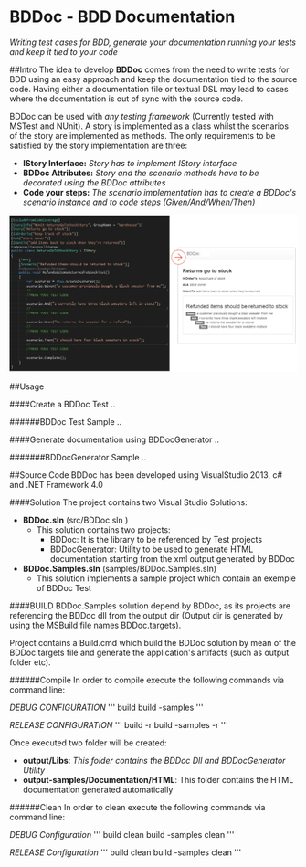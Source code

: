 # BDDoc - BDD Documentation  
*Writing test cases for BDD, generate your documentation running your tests and keep it tied to your code*

##Intro
The idea to develop **BDDoc** comes from the need to write tests for BDD using an easy approach and keep the documentation tied to the source code. 
Having either a documentation file or textual DSL may lead to cases where the documentation is out of sync with the source code.

BDDoc can be used with *any testing framework* (Currently tested with MSTest and NUnit).
A story is implemented as a class whilst the scenarios of the story are implemented as methods.
The only requirements to be satisfied by the story implementation are three:
* **IStory Interface:** *Story has to implement IStory interface*
* **BDDoc Attributes:** *Story and the scenario methods have to be decorated using the BDDoc attributes*
* **Code your steps:** *The scenario implementation has to create a BDDoc's scenario instance and to code steps (Given/And/When/Then)*

![ScreenShot](https://github.com/ngallo/BDDoc/blob/master/docs/images/BDDocImg1.png)

##Usage

####Create a BDDoc Test
..

######BDDoc Test Sample
..

####Generate documentation using BDDocGenerator
..

#######BDDocGenerator Sample
..


##Source Code
BDDoc has been developed using VisualStudio 2013, c# and .NET Framework 4.0

####Solution
The project contains two Visual Studio Solutions:
- **BDDoc.sln** (src/BDDoc.sln )
    - This solution contains two projects:
        - BDDoc: It is the library to be referenced by Test projects
        - BDDocGenerator: Utility to be used to generate HTML documentation starting from the xml output generated by BDDoc
- **BDDoc.Samples.sln** (samples/BDDoc.Samples.sln)
    - This solution implements a sample project which contain an exemple of BDDoc Test

####BUILD
BDDoc.Samples solution depend by BDDoc, as its projects are referencing the
BDDoc dll from the output dir (Output dir is generated by using the MSBuild file names BDDoc.targets).

Project contains a Build.cmd which build the BDDoc solution by mean of the BDDoc.targets file and generate the application's artifacts (such as output folder etc).

######Compile
In order to compile execute the following commands via command line:

*DEBUG CONFIGURATION*
'''
build
build -samples
'''

*RELEASE CONFIGURATION*
'''
build -r
build -samples -r
'''

Once executed two folder will be created:
- **output/Libs**: *This folder contains the BDDoc Dll and BDDocGenerator Utility*
- **output-samples/Documentation/HTML**: This folder contains the HTML documentation generated automatically

######Clean
In order to clean execute the following commands via command line:

*DEBUG Configuration*
'''
build clean
build -samples clean
'''

*RELEASE Configuration*
'''
build clean
build -samples clean
'''
